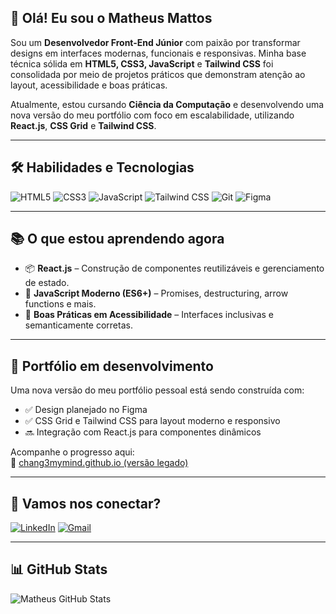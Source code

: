 ## 👋 Olá! Eu sou o Matheus Mattos

Sou um **Desenvolvedor Front-End Júnior** com paixão por transformar designs em interfaces modernas, funcionais e responsivas. Minha base técnica sólida em **HTML5, CSS3, JavaScript** e **Tailwind CSS** foi consolidada por meio de projetos práticos que demonstram atenção ao layout, acessibilidade e boas práticas.

Atualmente, estou cursando **Ciência da Computação** e desenvolvendo uma nova versão do meu portfólio com foco em escalabilidade, utilizando **React.js**, **CSS Grid** e **Tailwind CSS**.

---

## 🛠️ Habilidades e Tecnologias

![HTML5](https://img.shields.io/badge/HTML5-E34F26?style=for-the-badge&logo=html5&logoColor=white)
![CSS3](https://img.shields.io/badge/CSS3-1572B6?style=for-the-badge&logo=css3&logoColor=white)
![JavaScript](https://img.shields.io/badge/JavaScript-F7DF1E?style=for-the-badge&logo=javascript&logoColor=black)
![Tailwind CSS](https://img.shields.io/badge/TailwindCSS-06B6D4?style=for-the-badge&logo=tailwindcss&logoColor=white)
![Git](https://img.shields.io/badge/Git-F05032?style=for-the-badge&logo=git&logoColor=white)
![Figma](https://img.shields.io/badge/Figma-F24E1E?style=for-the-badge&logo=figma&logoColor=white)

---

## 📚 O que estou aprendendo agora

- 📦 **React.js** – Construção de componentes reutilizáveis e gerenciamento de estado.
- 🎯 **JavaScript Moderno (ES6+)** – Promises, destructuring, arrow functions e mais.
- 🧩 **Boas Práticas em Acessibilidade** – Interfaces inclusivas e semanticamente corretas.

---

## 🚧 Portfólio em desenvolvimento

Uma nova versão do meu portfólio pessoal está sendo construída com:

- ✅ Design planejado no Figma
- ✅ CSS Grid e Tailwind CSS para layout moderno e responsivo
- 🔜 Integração com React.js para componentes dinâmicos

Acompanhe o progresso aqui:  
📁 [chang3mymind.github.io (versão legado)](https://github.com/Chang3MyMind/chang3mymind.github.io)

---

## 🤝 Vamos nos conectar?

[![LinkedIn](https://img.shields.io/badge/LinkedIn-0077B5?style=for-the-badge&logo=linkedin&logoColor=white)](https://www.linkedin.com/in/matheusmattos4)
[![Gmail](https://img.shields.io/badge/Gmail-D14836?style=for-the-badge&logo=gmail&logoColor=white)](mailto:matheusmattos.r@gmail.com)

---

## 📊 GitHub Stats

![Matheus GitHub Stats](https://github-readme-stats.vercel.app/api?username=Chang3MyMind&show_icons=true&theme=radical)

